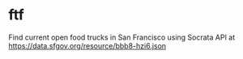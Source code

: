 # ftf
Find current open food trucks in San Francisco using Socrata API at https://data.sfgov.org/resource/bbb8-hzi6.json
